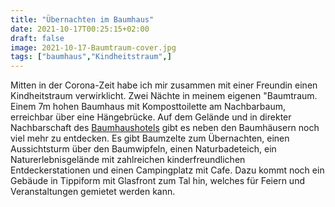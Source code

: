 ```yaml
---
title: "Übernachten im Baumhaus"
date: 2021-10-17T00:25:15+02:00
draft: false
image: 2021-10-17-Baumtraum-cover.jpg
tags: ["baumhaus","Kindheitstraum",]
---
```



Mitten in der Corona-Zeit habe ich mir zusammen mit einer Freundin einen Kindheitstraum verwirklicht. Zwei Nächte in meinem eigenen "Baumtraum. Einem 7m hohen Baumhaus mit Komposttoilette am Nachbarbaum, erreichbar über eine Hängebrücke. Auf dem Gelände und in direkter Nachbarschaft des [Baumhaushotels](https://www.baumhaushotel-solling.de/) gibt es neben den Baumhäusern noch viel mehr zu entdecken. Es gibt Baumzelte zum Übernachten, einen Aussichtsturm über den Baumwipfeln, einen Naturbadeteich, ein Naturerlebnisgelände mit zahlreichen kinderfreundlichen Entdeckerstationen und einen Campingplatz mit Cafe. Dazu kommt noch ein Gebäude in Tippiform mit Glasfront zum Tal hin, welches für Feiern und Veranstaltungen gemietet werden kann. 